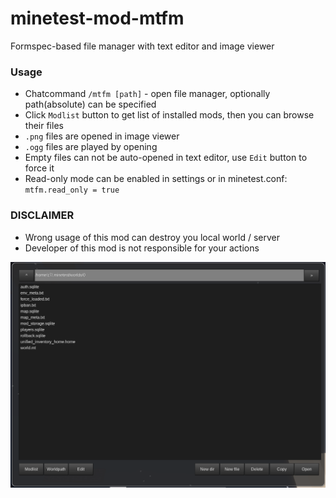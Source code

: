 # minetest-mod-mtfm
Formspec-based file manager with text editor and image viewer
### Usage
* Chatcommand `/mtfm [path]` - open file manager, optionally path(absolute) can be specified
* Click `Modlist` button to get list of installed mods, then you can browse their files
* `.png` files are opened in image viewer
* `.ogg` files are played by opening
* Empty files can not be auto-opened in text editor, use `Edit` button to force it  
* Read-only mode can be enabled in settings or in minetest.conf: `mtfm.read_only = true`

### DISCLAIMER
* Wrong usage of this mod can destroy you local world / server
* Developer of this mod is not responsible for your actions


![](/screenshot.png)
